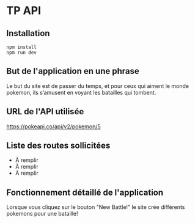 # TP API

## Installation

```
npm install
npm run dev
```

## But de l'application en une phrase
Le but du site est de passer du temps, et pour ceux qui aiment le monde pokemon, ils s’amusent en voyant les batailles qui tombent.

## URL de l'API utilisée
https://pokeapi.co/api/v2/pokemon/5

## Liste des routes sollicitées

- À remplir
- À remplir
- À remplir

## Fonctionnement détaillé de l'application

Lorsque vous cliquez sur le bouton "New Battle!" le site crée différents pokemons pour une bataille!
